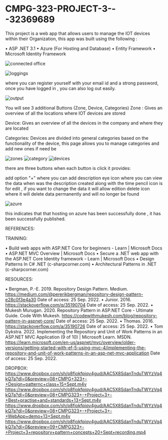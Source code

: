 # CMPG-323-PROJECT-3---32369689

This project is a web app that allows users to manage the IOT devices within their Organization, this app was built using
the following :

•	ASP .NET 3.1
•	Azure (For Hosting and Database)
•	Entity Framework
•	Microsoft Identity Framework

![connected office](https://user-images.githubusercontent.com/110628936/193011368-5861494c-cfea-46a0-bfe1-082eaac515e1.png)

![loggings](https://user-images.githubusercontent.com/110628936/193011766-8c813d23-a5b1-424b-8fe2-461af7a130da.png)

where you can register yourself with your email id and a strong password, once you have logged in , you can also log out easily.

![output](https://user-images.githubusercontent.com/110628936/193011901-212d4895-fe5a-4fea-aa1f-a70263999000.png)

You will see 3 additional Buttons (Zone, Device, Categories)
Zone : Gives an overview of all the locations where IOT devices are stored

Device: Gives an overview of all the devices in the company and where they are located

Categories: Devices are divided into general categories based on the functionality of the device, this page allows you to manage categories and add new ones if need be

![zones](https://user-images.githubusercontent.com/110628936/193012245-da966deb-28d9-4e11-9147-14a4ac7e3321.png)
![category](https://user-images.githubusercontent.com/110628936/193012529-31365b65-3b24-4736-a7a8-c6ac214cd53c.png)
![devices](https://user-images.githubusercontent.com/110628936/193012555-cc85e896-2abf-4152-a922-0871d079263f.png)

there are three buttons when each button is click it provides:

add option "+" where you can add description 
eye icon where you can view the data when was the description created along with the time
pencil icon is for edit , if you want to change the data it will allow edition
delete icon where it will delete data permanently and will no longer be found 

![azure](https://user-images.githubusercontent.com/110628936/193012602-1a886058-183c-472e-ac77-7055359e3424.png)

this indicates that that  hosting on azure has been successfully done , it has been successfully published.

REFERENCES:

TRAINING:

• Build web apps with ASP.NET Core for beginners - Learn | Microsoft Docs
• ASP.NET MVC Overview | Microsoft Docs
• Secure a .NET web app with the ASP.NET Core Identity framework - Learn | Microsoft
Docs
• Design Patterns In C# .NET (c-sharpcorner.com)
• Architectural Patterns in .NET (c-sharpcorner.com)

RESOURCES:

•	Bergman, P.-E. 2019. Repository Design Pattern. Medium. https://medium.com/@pererikbergman/repository-design-pattern-e28c0f3e4a30 Date of access: 25 Sep. 2022.
•	Junior. 2016. https://stackoverflow.com/q/35190704 Date of access: 25 Sep. 2022.
•	Mukesh Murugan. 2020. Repository Pattern in ASP.NET Core - Ultimate Guide. Code With Mukesh. https://codewithmukesh.com/blog/repository-pattern-in-aspnet-core/ Date of access: 25 Sep. 2022.
•	Thomas. 2016. https://stackoverflow.com/a/35190726 Date of access: 25 Sep. 2022.
•	Tom Dykstra. 2022. Implementing the Repository and Unit of Work Patterns in an ASP.NET MVC Application (9 of 10) | Microsoft Learn. MSDN. https://learn.microsoft.com/en-us/aspnet/mvc/overview/older-versions/getting-started-with-ef-5-using-mvc-4/implementing-the-repository-and-unit-of-work-patterns-in-an-asp-net-mvc-application Date of access: 25 Sep. 2022.

DROPBOX:
https://www.dropbox.com/sh/p8fiokfpiqv4gud/AAC5X8SdanTnduTWYzVq4kQ7a?dl=0&preview=08+CMPG+323+-+Design+patternc+class+15+Sept.m4v
https://www.dropbox.com/sh/p8fiokfpiqv4gud/AAC5X8SdanTnduTWYzVq4kQ7a?dl=0&preview=08+CMPG323+-+Project+3+-+Best+practise+and+standards+13+Sept.m4v
https://www.dropbox.com/sh/p8fiokfpiqv4gud/AAC5X8SdanTnduTWYzVq4kQ7a?dl=0&preview=08+CMPG323+-+Project+3+-+WebApp+demo+13+Sept.m4v
https://www.dropbox.com/sh/p8fiokfpiqv4gud/AAC5X8SdanTnduTWYzVq4kQ7a?dl=0&preview=09+CMPG323+-+Project+3+repository+pattern+concepts+20+Sept+recording.mp4





